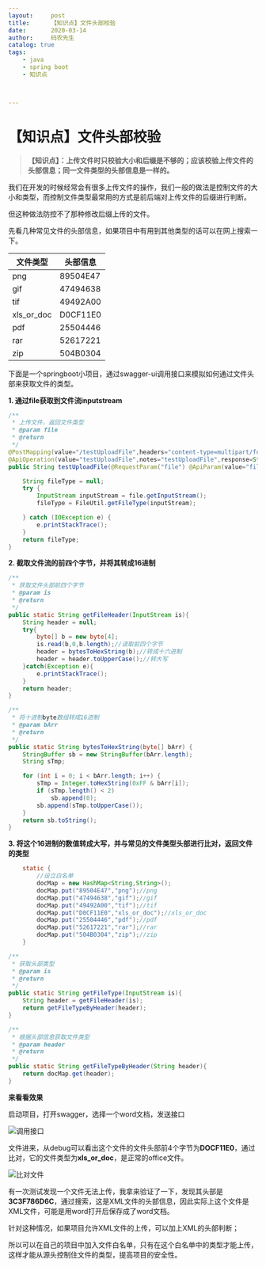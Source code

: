 ```yaml
---
layout:     post           
title:      【知识点】文件头部校验
date:       2020-03-14
author:     码农先生
catalog: true
tags:
    - java
    - spring boot
    - 知识点



---
```


# 【知识点】文件头部校验

>**【知识点】：上传文件时只校验大小和后缀是不够的；应该校验上传文件的头部信息；同一文件类型的头部信息是一样的。**

我们在开发的时候经常会有很多上传文件的操作，我们一般的做法是控制文件的大小和类型，而控制文件类型最常用的方式是前后端对上传文件的后缀进行判断。

但这种做法防控不了那种修改后缀上传的文件。

先看几种常见文件的头部信息，如果项目中有用到其他类型的话可以在网上搜索一下。

| 文件类型 |头部信息  |
| --- | --- |
|png  | 89504E47 |
| gif | 47494638 |
| tif | 49492A00 |
| xls_or_doc | D0CF11E0 |
| pdf | 25504446 |
| rar | 52617221 |
| zip | 504B0304 |

下面是一个springboot小项目，通过swagger-ui调用接口来模拟如何通过文件头部来获取文件的类型。


**1. 通过file获取到文件流inputstream**

```java
/**
 * 上传文件，返回文件类型
 * @param file
 * @return
 */
@PostMapping(value="/testUploadFile",headers="content-type=multipart/form-data")
@ApiOperation(value="testUploadFile",notes="testUploadFile",response=String.class,httpMethod="POST")
public String testUploadFile(@RequestParam("file") @ApiParam(value="file",required = true) MultipartFile file){

	String fileType = null;
	try {
		InputStream inputStream = file.getInputStream();
		fileType = FileUtil.getFileType(inputStream);

	} catch (IOException e) {
		e.printStackTrace();
	}
	return fileType;
}

```

**2. 截取文件流的前四个字节，并将其转成16进制**

```java
/**
 * 获取文件头部前四个字节
 * @param is
 * @return
 */
public static String getFileHeader(InputStream is){
	String header = null;
	try{
		byte[] b = new byte[4];
		is.read(b,0,b.length);//读取前四个字节
		header = bytesToHexString(b);//转成十六进制
		header = header.toUpperCase();//转大写
	}catch(Exception e){
		e.printStackTrace();
	}
	return header;
}

/**
 * 将十进制byte数组转成16进制
 * @param bArr
 * @return
 */
public static String bytesToHexString(byte[] bArr) {
	StringBuffer sb = new StringBuffer(bArr.length);
	String sTmp;

	for (int i = 0; i < bArr.length; i++) {
		sTmp = Integer.toHexString(0xFF & bArr[i]);
		if (sTmp.length() < 2)
			sb.append(0);
		sb.append(sTmp.toUpperCase());
	}
	return sb.toString();
}

```

**3. 将这个16进制的数值转成大写，并与常见的文件类型头部进行比对，返回文件的类型**

```java
    static {
        //设立白名单
        docMap = new HashMap<String,String>();
        docMap.put("89504E47","png");//png
        docMap.put("47494638","gif");//gif
        docMap.put("49492A00","tif");//tif
        docMap.put("D0CF11E0","xls_or_doc");//xls_or_doc
        docMap.put("25504446","pdf");//pdf
        docMap.put("52617221","rar");//rar
        docMap.put("504B0304","zip");//zip
    }

/**
 * 获取头部类型
 * @param is
 * @return
 */
public static String getFileType(InputStream is){
	String header = getFileHeader(is);
	return getFileTypeByHeader(header);
}

/**
 * 根据头部信息获取文件类型
 * @param header
 * @return
 */
public static String getFileTypeByHeader(String header){
	return docMap.get(header);
}

```

**来看看效果**

启动项目，打开swagger，选择一个word文档，发送接口

![调用接口](https://upload-images.jianshu.io/upload_images/15803937-5fc36f3f0f70a811.png?imageMogr2/auto-orient/strip%7CimageView2/2/w/1240)



文件进来，从debug可以看出这个文件的文件头部前4个字节为**DOCF11E0**，通过比对，它的文件类型为**xls_or_doc**，是正常的office文件。



![比对文件](https://upload-images.jianshu.io/upload_images/15803937-2c5aac54c971ab05.png?imageMogr2/auto-orient/strip%7CimageView2/2/w/1240)



有一次测试发现一个文件无法上传，我拿来验证了一下，发现其头部是**3C3F786D6C**，通过搜索，这是XML文件的头部信息，因此实际上这个文件是XML文件，可能是用word打开后保存成了word文档。

针对这种情况，如果项目允许XML文件的上传，可以加上XML的头部判断；

所以可以在自己的项目中加入文件白名单，只有在这个白名单中的类型才能上传，这样才能从源头控制住文件的类型，提高项目的安全性。

